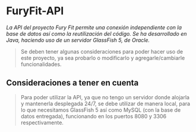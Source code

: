 # FuryFit-API
_La API del proyecto Fury Fit permite una conexión independiente con la base de datos así como la reutilización del código._
_Se ha desarrollado en Java, haciendo uso de un servidor GlassFish 5, de Oracle._

> Se deben tener algunas consideraciones para poder hacer uso de este proyecto, ya sea probarlo o modificarlo y agregarle/cambiarle funcionalidades.

## Consideraciones a tener en cuenta
> Para poder utilizar la API, ya que no tengo un servidor donde alojarla y mantenerla desplegada 24/7, se debe utilizar de manera local, para lo que necesitamos GlassFish 5 así como MySQL (con la base de datos entregada), funcionando en los puertos 8080 y 3306 respectivamente.
